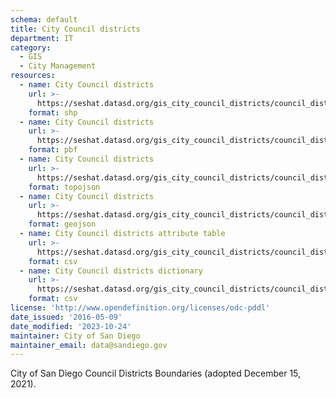 ```yaml
---
schema: default
title: City Council districts
department: IT
category:
  - GIS
  - City Management
resources:
  - name: City Council districts
    url: >-
      https://seshat.datasd.org/gis_city_council_districts/council_districts_datasd.zip
    format: shp
  - name: City Council districts
    url: >-
      https://seshat.datasd.org/gis_city_council_districts/council_districts_datasd.pbf
    format: pbf
  - name: City Council districts
    url: >-
      https://seshat.datasd.org/gis_city_council_districts/council_districts_datasd.topo.json
    format: topojson
  - name: City Council districts
    url: >-
      https://seshat.datasd.org/gis_city_council_districts/council_districts_datasd.geojson
    format: geojson
  - name: City Council districts attribute table
    url: >-
      https://seshat.datasd.org/gis_city_council_districts/council_districts_datasd.csv
    format: csv
  - name: City Council districts dictionary
    url: >-
      https://seshat.datasd.org/gis_city_council_districts/council_districts_dictionary_datasd.csv
    format: csv
license: 'http://www.opendefinition.org/licenses/odc-pddl'
date_issued: '2016-05-09'
date_modified: '2023-10-24'
maintainer: City of San Diego
maintainer_email: data@sandiego.gov
---
```

City of San Diego Council Districts Boundaries (adopted December 15, 2021).
